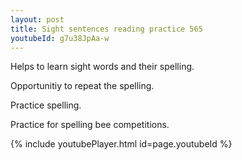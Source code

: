 ```yaml
---
layout: post
title: Sight sentences reading practice 565
youtubeId: g7u38JpAa-w
---
```

 
 
Helps to learn sight words and their spelling.

Opportunitiy to repeat the spelling. 

Practice spelling. 
 
Practice for spelling bee competitions. 
 
{% include youtubePlayer.html id=page.youtubeId %}
 
 
